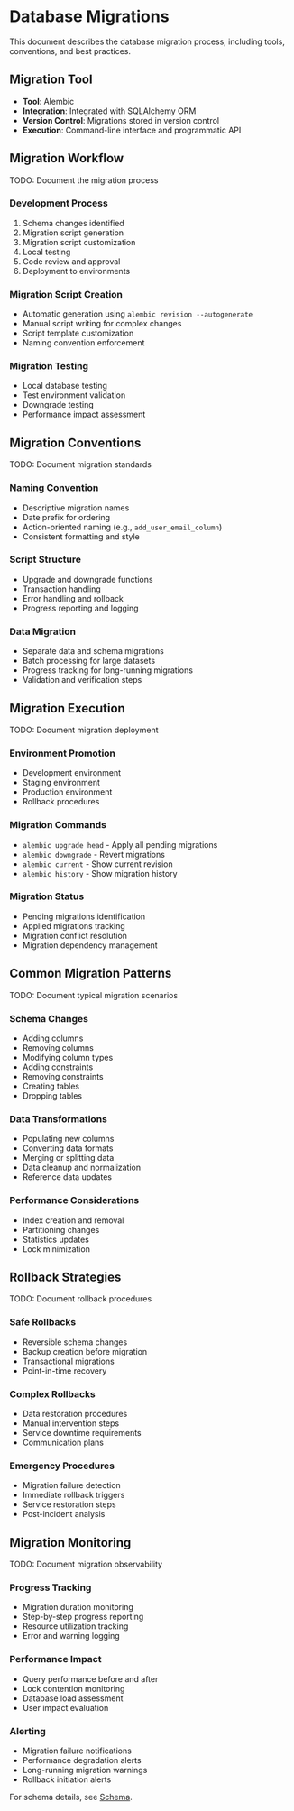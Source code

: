 # Database Migrations

This document describes the database migration process, including tools, conventions, and best practices.

## Migration Tool

- **Tool**: Alembic
- **Integration**: Integrated with SQLAlchemy ORM
- **Version Control**: Migrations stored in version control
- **Execution**: Command-line interface and programmatic API

## Migration Workflow

TODO: Document the migration process

### Development Process

1. Schema changes identified
2. Migration script generation
3. Migration script customization
4. Local testing
5. Code review and approval
6. Deployment to environments

### Migration Script Creation

- Automatic generation using `alembic revision --autogenerate`
- Manual script writing for complex changes
- Script template customization
- Naming convention enforcement

### Migration Testing

- Local database testing
- Test environment validation
- Downgrade testing
- Performance impact assessment

## Migration Conventions

TODO: Document migration standards

### Naming Convention

- Descriptive migration names
- Date prefix for ordering
- Action-oriented naming (e.g., `add_user_email_column`)
- Consistent formatting and style

### Script Structure

- Upgrade and downgrade functions
- Transaction handling
- Error handling and rollback
- Progress reporting and logging

### Data Migration

- Separate data and schema migrations
- Batch processing for large datasets
- Progress tracking for long-running migrations
- Validation and verification steps

## Migration Execution

TODO: Document migration deployment

### Environment Promotion

- Development environment
- Staging environment
- Production environment
- Rollback procedures

### Migration Commands

- `alembic upgrade head` - Apply all pending migrations
- `alembic downgrade` - Revert migrations
- `alembic current` - Show current revision
- `alembic history` - Show migration history

### Migration Status

- Pending migrations identification
- Applied migrations tracking
- Migration conflict resolution
- Migration dependency management

## Common Migration Patterns

TODO: Document typical migration scenarios

### Schema Changes

- Adding columns
- Removing columns
- Modifying column types
- Adding constraints
- Removing constraints
- Creating tables
- Dropping tables

### Data Transformations

- Populating new columns
- Converting data formats
- Merging or splitting data
- Data cleanup and normalization
- Reference data updates

### Performance Considerations

- Index creation and removal
- Partitioning changes
- Statistics updates
- Lock minimization

## Rollback Strategies

TODO: Document rollback procedures

### Safe Rollbacks

- Reversible schema changes
- Backup creation before migration
- Transactional migrations
- Point-in-time recovery

### Complex Rollbacks

- Data restoration procedures
- Manual intervention steps
- Service downtime requirements
- Communication plans

### Emergency Procedures

- Migration failure detection
- Immediate rollback triggers
- Service restoration steps
- Post-incident analysis

## Migration Monitoring

TODO: Document migration observability

### Progress Tracking

- Migration duration monitoring
- Step-by-step progress reporting
- Resource utilization tracking
- Error and warning logging

### Performance Impact

- Query performance before and after
- Lock contention monitoring
- Database load assessment
- User impact evaluation

### Alerting

- Migration failure notifications
- Performance degradation alerts
- Long-running migration warnings
- Rollback initiation alerts

For schema details, see [Schema](./schema.md).
